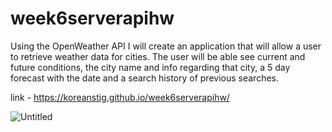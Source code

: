 # week6serverapihw
Using the OpenWeather API I will create an application that will allow a user to retrieve weather data for cities. The user will be able see current and future conditions, the city name and info regarding that city, a 5 day forecast with the date and a search history of previous searches.

link - https://koreanstig.github.io/week6serverapihw/

![Untitled](https://user-images.githubusercontent.com/69485203/106948978-3fdc2980-66e1-11eb-97b4-a0178f0039b0.png)